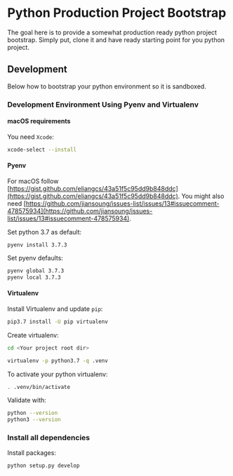 # Python Production Project Bootstrap

The goal here is to provide a somewhat production ready python project 
bootstrap. Simply put, clone it and have ready starting point for you python 
project.

## Development 

Below how to bootstrap your python environment so it is sandboxed.

### Development Environment Using Pyenv and Virtualenv

#### macOS requirements

You need `Xcode`:
```bash
xcode-select --install
```

#### Pyenv

For macOS follow [https://gist.github.com/eliangcs/43a51f5c95dd9b848ddc](https://gist.github.com/eliangcs/43a51f5c95dd9b848ddc).
You might also need [https://github.com/jiansoung/issues-list/issues/13#issuecomment-478575934](https://github.com/jiansoung/issues-list/issues/13#issuecomment-478575934).

Set python 3.7 as default:
```basn
pyenv install 3.7.3
```

Set pyenv defaults:
```bash
pyenv global 3.7.3
pyenv local 3.7.3
```

#### Virtualenv

Install Virtualenv and update `pip`:
```bash
pip3.7 install -U pip virtualenv
```

Create virtualenv:
```bash
cd <Your project root dir>

virtualenv -p python3.7 -q .venv
```

To activate your python virtualenv:
```bash
. .venv/bin/activate
```

Validate with:
```bash
python --version
python3 --version
```

### Install all dependencies

Install packages:
```bash
python setup.py develop
```

